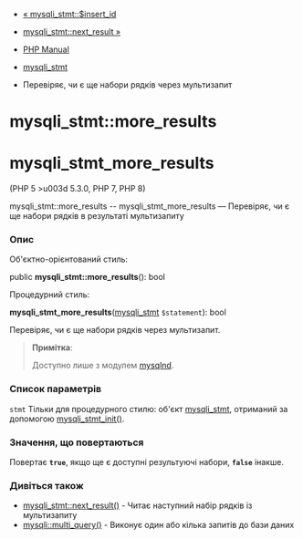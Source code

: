 - [« mysqli_stmt::$insert_id](mysqli-stmt.insert-id.md)
- [mysqli_stmt::next_result »](mysqli-stmt.next-result.md)

- [PHP Manual](index.md)
- [mysqli_stmt](class.mysqli-stmt.md)
- Перевіряє, чи є ще набори рядків через мультизапит

# mysqli_stmt::more_results

# mysqli_stmt_more_results

(PHP 5 \>u003d 5.3.0, PHP 7, PHP 8)

mysqli_stmt::more_results -- mysqli_stmt_more_results — Перевіряє, чи є
ще набори рядків в результаті мультизапиту

### Опис

Об'єктно-орієнтований стиль:

public **mysqli_stmt::more_results**(): bool

Процедурний стиль:

**mysqli_stmt_more_results**([mysqli_stmt](class.mysqli-stmt.md)
`$statement`): bool

Перевіряє, чи є ще набори рядків через мультизапит.

> **Примітка**:
>
> Доступно лише з модулем [mysqlnd](book.mysqlnd.md).

### Список параметрів

`stmt`
Тільки для процедурного стилю: об'єкт
[mysqli_stmt](class.mysqli-stmt.md), отриманий за допомогою
[mysqli_stmt_init()](mysqli.stmt-init.md).

### Значення, що повертаються

Повертає **`true`**, якщо ще є доступні результуючі набори,
**`false`** інакше.

### Дивіться також

- [mysqli_stmt::next_result()](mysqli-stmt.next-result.md) - Читає
наступний набір рядків із мультизапиту
- [mysqli::multi_query()](mysqli.multi-query.md) - Виконує один
або кілька запитів до бази даних
